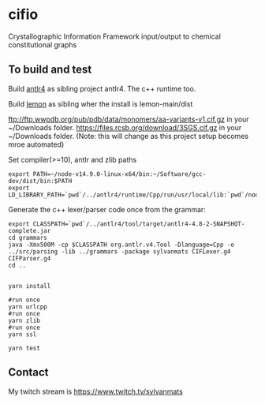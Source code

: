 # cifio
Crystallographic Information Framework input/output to chemical constitutional graphs



## To build and test

Build [antlr4](https://github.com/antlr/antlr4) as sibling project antlr4.  The c++ runtime too.

Build [lemon](http://lemon.cs.elte.hu/hg/lemon-main) as sibling wher the install is lemon-main/dist

ftp://ftp.wwpdb.org/pub/pdb/data/monomers/aa-variants-v1.cif.gz in your ~/Downloads folder.
https://files.rcsb.org/download/3SGS.cif.gz in your ~/Downloads folder.
(Note: this will change as this project setup becomes mroe automated)

Set compiler(>=10), antlr and zlib paths

```
export PATH=~/node-v14.9.0-linux-x64/bin:~/Software/gcc-dev/dist/bin:$PATH
export LD_LIBRARY_PATH=`pwd`/../antlr4/runtime/Cpp/run/usr/local/lib:`pwd`/node_modules/zlib/dist/lib:$LD_LIBRARY_PATH
```

Generate the c++ lexer/parser code once from the grammar:

```
export CLASSPATH=`pwd`/../antlr4/tool/target/antlr4-4.8-2-SNAPSHOT-complete.jar
cd grammars
java -Xmx500M -cp $CLASSPATH org.antlr.v4.Tool -Dlanguage=Cpp -o ../src/parsing -lib ../grammars -package sylvanmats CIFLexer.g4 CIFParser.g4
cd ..
```


```

yarn install

#run once
yarn urlcpp
#run once
yarn zlib
#run once
yarn ssl

yarn test
```

## Contact

My twitch stream is https://www.twitch.tv/sylvanmats